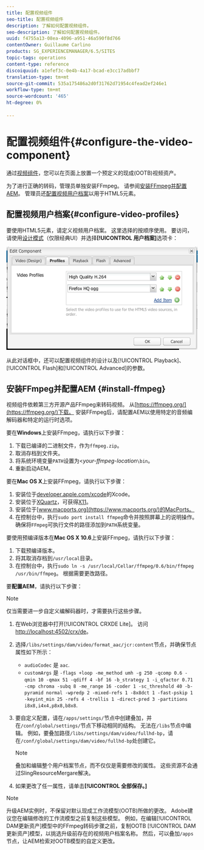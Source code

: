 ```yaml
---
title: 配置视频组件
seo-title: 配置视频组件
description: 了解如何配置视频组件。
seo-description: 了解如何配置视频组件。
uuid: f4755a13-08ea-4096-a951-46a590f8d766
contentOwner: Guillaume Carlino
products: SG_EXPERIENCEMANAGER/6.5/SITES
topic-tags: operations
content-type: reference
discoiquuid: a1efef3c-0e4b-4a17-bcad-e3cc17adbbf7
translation-type: tm+mt
source-git-commit: 535a175486a2d0f31762d71954c4fead2ef246e1
workflow-type: tm+mt
source-wordcount: '465'
ht-degree: 0%

---
```



# 配置视频组件{#configure-the-video-component}

通过[视频组件](/help/sites-authoring/default-components-foundation.md#video)，您可以在页面上放置一个预定义的现成(OOTB)视频资产。

为了进行正确的转码，管理员单独安装FFmpeg。 请参阅[安装FFmpeg并配置AEM](#install-ffmpeg)。 管理员还[配置视频用户档案](#configure-video-profiles)以用于HTML5元素。

## 配置视频用户档案{#configure-video-profiles}

要使用HTML5元素，请定义视频用户档案。 这里选择的按顺序使用。 要访问，请使用[设计模式](/help/sites-authoring/default-components-designmode.md)（仅限经典UI）并选择&#x200B;**[!UICONTROL 用户档案]**&#x200B;选项卡：

![chlimage_1-317](assets/chlimage_1-317.png)

从此对话框中，还可以配置视频组件的设计以及[!UICONTROL Playback]、[!UICONTROL Flash]和[!UICONTROL Advanced]的参数。

## 安装FFmpeg并配置AEM {#install-ffmpeg}

视频组件依赖第三方开源产品FFmpeg来转码视频。 从[https://ffmpeg.org/](https://ffmpeg.org/)下载。 安装FFmpeg后，请配置AEM以使用特定的音频编解码器和特定的运行时选项。

要在&#x200B;**Windows**&#x200B;上安装FFmpeg，请执行以下步骤：

1. 下载已编译的二进制文件，作为`ffmpeg.zip`。
1. 取消存档到文件夹。
1. 将系统环境变量`PATH`设置为&lt;*your-ffmpeg-location*`\bin`。
1. 重新启动AEM。

要在&#x200B;**Mac OS X**&#x200B;上安装FFmpeg，请执行以下步骤：

1. 安装位于[developer.apple.com/xcode](https://developer.apple.com/xcode/)的Xcode。
1. 安装位于[XQuartz](https://www.xquartz.org)，可获得[X11](https://support.apple.com/en-us/HT201341)。
1. 安装位于[www.macports.org](https://www.macports.org/)的MacPorts。
1. 在控制台中，执行`sudo port install ffmpeg`命令并按照屏幕上的说明操作。 确保将`FFmpeg`可执行文件的路径添加到`PATH`系统变量。

要使用预编译版本在&#x200B;**Mac OS X 10.6**&#x200B;上安装FFmpeg，请执行以下步骤：

1. 下载预编译版本。
1. 将其取消存档到`/usr/local`目录。
1. 在控制台中，执行`sudo ln -s /usr/local/Cellar/ffmpeg/0.6/bin/ffmpeg /usr/bin/ffmpeg`。 根据需要更改路径。

要&#x200B;**配置AEM**，请执行以下步骤：

>[!NOTE]
>
>仅当需要进一步自定义编解码器时，才需要执行这些步骤。

1. 在Web浏览器中打开[!UICONTROL CRXDE Lite]。 访问[http://localhost:4502/crx/de](http://localhost:4502/crx/de)。
2. 选择`/libs/settings/dam/video/format_aac/jcr:content`节点，并确保节点属性如下所示：

   * `audioCodec` 是 `aac`.
   * `customArgs` 是 `-flags +loop -me_method umh -g 250 -qcomp 0.6 -qmin 10 -qmax 51 -qdiff 4 -bf 16 -b_strategy 1 -i_qfactor 0.71 -cmp chroma -subq 8 -me_range 16 -coder 1 -sc_threshold 40 -b-pyramid normal -wpredp 2 -mixed-refs 1 -8x8dct 1 -fast-pskip 1 -keyint_min 25 -refs 4 -trellis 1 -direct-pred 3 -partitions i8x8,i4x4,p8x8,b8x8`.

3. 要自定义配置，请在`/apps/settings/`节点中创建叠加，并在`/conf/global/settings/`节点下移动相同的结构。 无法在`/libs`节点中编辑。 例如，要叠加路径`/libs/settings/dam/video/fullhd-bp`，请在`/conf/global/settings/dam/video/fullhd-bp`处创建它。

   >[!NOTE]
   >
   >叠加和编辑整个用户档案节点，而不仅仅是需要修改的属性。 这些资源不会通过SlingResourceMergare解决。

4. 如果更改了任一属性，请单击&#x200B;**[!UICONTROL 全部保存。]**

>[!NOTE]
>
>升级AEM实例时，不保留对默认现成工作流模型(OOTB)所做的更改。 Adobe建议您在编辑修改的工作流模型之前复制这些模型。 例如，在编辑[!UICONTROL DAM更新资产]模型中的FFmpeg转码步骤之前，复制OOTB [!UICONTROL DAM更新资产]模型，以挑选升级前存在的视频用户档案名称。 然后，可以叠加`/apps`节点，让AEM检索对OOTB模型的自定义更改。

